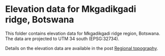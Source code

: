 # Elevation data for Mkgadikgadi ridge, Botswana

This folder contains elevation data for Mkgadikgadi ridge region, Botswana. The data are projected to UTM 34 south (EPSG:32734).

Details on the elevation data are available in the post [Regional topography](https://karttur.github.io/okavango/blog/oka-dem/).

